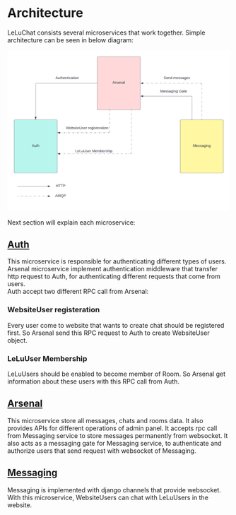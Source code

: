 # Architecture
LeLuChat consists several microservices that work together. Simple architecture can be seen in below
diagram:

![LeLuChat Architecture](LeLuChat.png)

Next section will explain each microservice:
## [Auth](https://github.com/amnik-open/LeLuChat_Auth)
This microservice is responsible for authenticating different types of users. Arsenal microservice 
implement authentication middleware that transfer http request to Auth, for authenticating 
different requests that come from users.  
Auth accept two different RPC call from Arsenal:
### WebsiteUser registeration
Every user come to website that wants to create chat should be registered first. So Arsenal send 
this RPC request to Auth to create WebsiteUser object.
### LeLuUser Membership
LeLuUsers should be enabled to become member of Room. So Arsenal get information about these 
users with this RPC call from Auth.
## [Arsenal](https://github.com/amnik-open/LeLuChat_Arsenal)
This microservice store all messages, chats and rooms data. It also provides APIs for different 
operations of admin panel. It accepts rpc call from Messaging service to store messages permanently 
from websocket. It also acts as a messaging gate for Messaging service, to authenticate and 
authorize users that send request with websocket of Messaging.
## [Messaging](https://github.com/amnik-open/LeLuChat_Messaging)
Messaging is implemented with django channels that provide websocket. With this microservice, 
WebsiteUsers can chat with LeLuUsers in the website.
